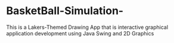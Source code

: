 # BasketBall-Simulation-
This is a Lakers-Themed Drawing App that is interactive graphical application  development using Java Swing and 2D Graphics
